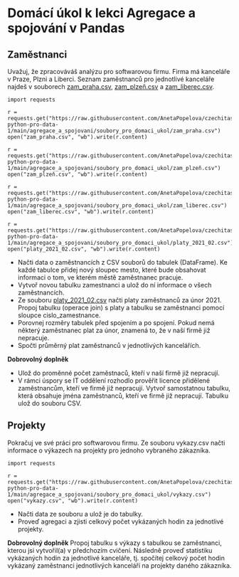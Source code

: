 # Domácí úkol k lekci Agregace a spojování v Pandas

## Zaměstnanci

Uvažuj, že zpracováváš analýzu pro softwarovou firmu. Firma má kanceláře v Praze, Plzni a Liberci. Seznam zaměstnanců pro jednotlivé kanceláře najdeš v souborech [zam_praha.csv](https://raw.githubusercontent.com/AnetaPopelova/czechitas-python-pro-data-1/main/agregace_a_spojovani/soubory_pro_domaci_ukol/zam_praha.csv), [zam_plzeň.csv](https://raw.githubusercontent.com/AnetaPopelova/czechitas-python-pro-data-1/main/agregace_a_spojovani/soubory_pro_domaci_ukol/zam_plzeň.csv) a [zam_liberec.csv](https://raw.githubusercontent.com/AnetaPopelova/czechitas-python-pro-data-1/main/agregace_a_spojovani/soubory_pro_domaci_ukol/zam_liberec.csv).

```
import requests

r = requests.get("https://raw.githubusercontent.com/AnetaPopelova/czechitas-python-pro-data-1/main/agregace_a_spojovani/soubory_pro_domaci_ukol/zam_praha.csv")
open("zam_praha.csv", "wb").write(r.content)

r = requests.get("https://raw.githubusercontent.com/AnetaPopelova/czechitas-python-pro-data-1/main/agregace_a_spojovani/soubory_pro_domaci_ukol/zam_plzeň.csv")
open("zam_plzeň.csv", "wb").write(r.content)

r = requests.get("https://raw.githubusercontent.com/AnetaPopelova/czechitas-python-pro-data-1/main/agregace_a_spojovani/soubory_pro_domaci_ukol/zam_liberec.csv")
open("zam_liberec.csv", "wb").write(r.content)

r = requests.get("https://raw.githubusercontent.com/AnetaPopelova/czechitas-python-pro-data-1/main/agregace_a_spojovani/soubory_pro_domaci_ukol/platy_2021_02.csv")
open("platy_2021_02.csv", "wb").write(r.content)
```

* Načti data o zaměstnancích z CSV souborů do tabulek (DataFrame). Ke každé tabulce přidej nový sloupec mesto, které bude obsahovat informaci o tom, ve kterém městě zaměstnanec pracuje.
* Vytvoř novou tabulku zamestnanci a ulož do ní informace o všech zaměstnancích.
* Ze souboru [platy_2021_02.csv](https://raw.githubusercontent.com/AnetaPopelova/czechitas-python-pro-data-1/main/agregace_a_spojovani/soubory_pro_domaci_ukol/platy_2021_02.csv) načti platy zaměstnanců za únor 2021. Propoj tabulku (operace join) s platy a tabulku se zaměstnanci pomocí sloupce cislo_zamestnance.
* Porovnej rozměry tabulek před spojením a po spojení. Pokud nemá některý zaměstnanec plat za únor, znamená to, že v naší firmě již nepracuje.
* Spočti průměrný plat zaměstnanců v jednotlivých kancelářích.

**Dobrovolný doplněk**
* Ulož do proměnné počet zaměstnaců, kteří v naší firmě již nepracují.
* V rámci úspory se IT oddělení rozhodlo prověřit licence přidělené zaměstnancům, kteří ve firmě již nepracují. Vytvoř samostatnou tabulku, která obsahuje jména zaměstnanců, kteří ve firmě již nepracují. Tabulku ulož do souboru CSV.

## Projekty
Pokračuj ve své práci pro softwarovou firmu. Ze souboru vykazy.csv načti informace o výkazech na projekty pro jednoho vybraného zákazníka.

```
import requests

r = requests.get("https://raw.githubusercontent.com/AnetaPopelova/czechitas-python-pro-data-1/main/agregace_a_spojovani/soubory_pro_domaci_ukol/vykazy.csv")
open("vykazy.csv", "wb").write(r.content)
```

* Načti data ze souboru a ulož je do tabulky.
* Proveď agregaci a zjisti celkový počet vykázaných hodin za jednotlivé projekty.

**Dobrovolný doplněk**
Propoj tabulku s výkazy s tabulkou se zaměstnanci, kterou jsi vytvořil(a) v předchozím cvičení. Následně proveď statistiku vykázaných hodin za jednotlivé kanceláře, tj. spočítej celkový počet hodin vykázaný zaměstnanci jednotlivých kanceláří na projekty daného zákazníka.